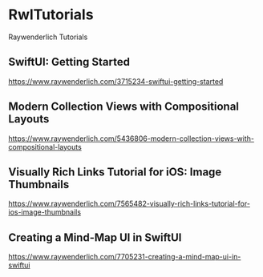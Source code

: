 # RwlTutorials
Raywenderlich Tutorials

## SwiftUI: Getting Started
https://www.raywenderlich.com/3715234-swiftui-getting-started

## Modern Collection Views with Compositional Layouts
https://www.raywenderlich.com/5436806-modern-collection-views-with-compositional-layouts

## Visually Rich Links Tutorial for iOS: Image Thumbnails
https://www.raywenderlich.com/7565482-visually-rich-links-tutorial-for-ios-image-thumbnails

## Creating a Mind-Map UI in SwiftUI
https://www.raywenderlich.com/7705231-creating-a-mind-map-ui-in-swiftui

